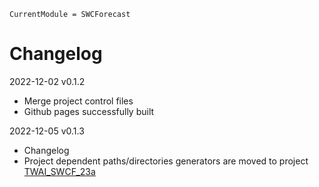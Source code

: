 ```@meta
CurrentModule = SWCForecast
```

# Changelog

2022-12-02 v0.1.2
- Merge project control files
- Github pages successfully built

2022-12-05 v0.1.3
- Changelog
- Project dependent paths/directories generators are moved to project [TWAI_SWCF_23a](https://github.com/okatsn/swc-forecast-TWAI-23a/commit/262f74d6a49217b0e880b7df56ea6e85d2e40dba)
